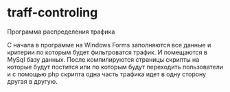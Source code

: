# traff-controling
Программа распределения трафика

С начала в программе на Windows Forms заполняются все данные и критерии по которым будет фильтроватся трафик. И помещаются в MySql базу данных.
После компилируются страницы скрипты на которые будут постится или по которым будут переходить пользователи и с помощью php скрипта одна часть трафика идет в одну сторону другая в другую.
